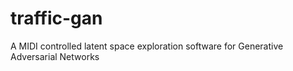 # traffic-gan
A MIDI controlled latent space exploration software for Generative Adversarial Networks
